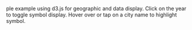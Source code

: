ple example using d3.js for geographic and data display. Click on the year to toggle symbol display. Hover over or tap on a city name to highlight symbol.